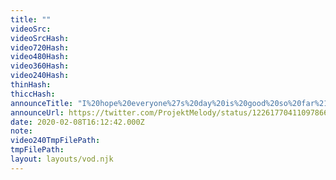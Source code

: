 ```yaml
---
title: ""
videoSrc: 
videoSrcHash: 
video720Hash: 
video480Hash: 
video360Hash: 
video240Hash: 
thinHash: 
thiccHash: 
announceTitle: "I%20hope%20everyone%27s%20day%20is%20good%20so%20far%21%20Ready%20to%20get%20online%21%21"
announceUrl: https://twitter.com/ProjektMelody/status/1226177041109786625
date: 2020-02-08T16:12:42.000Z
note: 
video240TmpFilePath: 
tmpFilePath: 
layout: layouts/vod.njk
---
```

